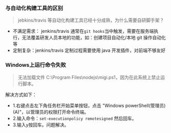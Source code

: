 ### 与自动化构建工具的区别

> jebkins/travis 等自动化构建工具已经十分成熟，为什么需要自研脚手架？

- 不满足需求： jenkins/travis 通常在`git hooks`当中触发，需要在服务端执行，无法覆盖研发人员本地的功能，如：创建项目自动化/本地 git 操作自动化等
- 定制复杂：jenkins/travis 定制过程需要使用 java 开发插件，对前端不够友好

### Windows上运行命令失败
> 无法加载文件 C:\Program Files\nodejs\migi.ps1，因为在此系统上禁止运行脚本。

解决方式如下：
- 1.右键点击左下角任务栏开始菜单按钮，点击 "Windows powerShell(管理员)(A)"，以管理员的权限打开命令终端。
- 2.输入命令：`set-executionpolicy remotesigned` 然后回车。
- 3.输入y按回车。问题解决。